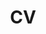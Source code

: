 ---
layout: redirect
permalink: /cv/
title: CV
order: 1
description: 
nav: true
redirect: https://www.jacobbradt.com/assets/pdf/cv/bradt_cv.pdf{:target="_blank"}
---